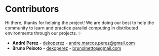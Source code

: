 # Contributors

Hi there, thanks for helping the project! We are doing our best to help the community to learn and practice
parallel computing in distributed environments through our projects. :sparkles:

- **André Perez** - [dekoperez](https://twitter.com/dekoperez) - andre.marcos.perez@gmail.com
- **Bruno Peixoto** - [dekoperez](https://twitter.com/brunolnetto) - brunolnetto@gmail.com